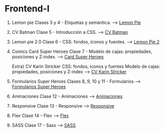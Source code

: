 # Frontend-I

1) Lemon pie
Clases 3 y 4 - Etiquetas y semántica. -->  [Lemon Pie](https://strickerkarin.github.io/Frontend-I/LemonPie/index.html) 

2) CV Batman
Clase 5 - Introducción a CSS. -->   [CV Batman](https://strickerkarin.github.io/Frontend-I/CVBatman/index.html)

3) Lemon pie 2.0
Clase 6 - CSS: fondos, iconos y fuentes. -->  [Lemon Pie 2](https://strickerkarin.github.io/Frontend-I/LemonPie2/index.html)


4) Comics Card Super Heroes
Clase 7 - Modelo de cajas: propiedades, posiciones y Z-index. -->  [Card Super Heroes](https://strickerkarin.github.io/Frontend-I/CardSuperHeroes/index.html)

   Extra) CV Karin Stricker
CSS: fondos, iconos y fuentes 
Modelo de cajas: propiedades, posiciones y Z-index -->  [CV Karin Stricker](https://strickerkarin.github.io/Frontend-I/CVKarinStricker/index.html)

5) Formularios Super Heroes
Clases 8, 9, 10 y 11 - Formularios  --> [Formularios Super Heroes](https://strickerkarin.github.io/Frontend-I/FormulariosHeroes/index.html)

6) Animaciones
Clase 12 - Animaciones  --> [Animaciones](https://strickerkarin.github.io/Frontend-I/Animaciones/index.html)

7) Responsive
Clase 13 - Responsive  --> [Responsive](https://strickerkarin.github.io/Frontend-I/Responsive/index.html)

8) Flex
Clase 14 - Flex  --> [Flex](https://strickerkarin.github.io/Frontend-I/Pizzeria/index.html)

9) SASS
Clase 17 - Sass  --> [SASS](https://strickerkarin.github.io/Frontend-I/BatmanCV-Sass/index.html)



